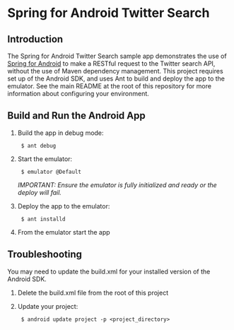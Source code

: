 # Spring for Android Twitter Search

## Introduction

The Spring for Android Twitter Search sample app demonstrates the use of [Spring for Android](http://projects.spring.io/spring-android/) to make a RESTful request to the Twitter search API, without the use of Maven dependency management. This project requires set up of the Android SDK, and uses Ant to build and deploy the app to the emulator. See the main README at the root of this repository for more information about configuring your environment.

## Build and Run the Android App

1. Build the app in debug mode: 

        $ ant debug

2. Start the emulator:

        $ emulator @Default

    _IMPORTANT: Ensure the emulator is fully initialized and ready or the deploy will fail._

3. Deploy the app to the emulator:

        $ ant installd

4. From the emulator start the app

## Troubleshooting

You may need to update the build.xml for your installed version of the Android SDK.

1. Delete the build.xml file from the root of this project

2. Update your project:

        $ android update project -p <project_directory>
